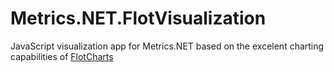 Metrics.NET.FlotVisualization
=============================

JavaScript visualization app for Metrics.NET based on the excelent charting capabilities of [FlotCharts](http://www.flotcharts.org/)
